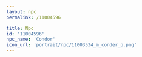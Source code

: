 ```yaml
---
layout: npc
permalink: /11004596

title: Npc
id: '11004596'
npc_name: 'Condor'
icon_url: 'portrait/npc/11003534_m_conder_p.png'
---
```

